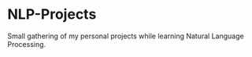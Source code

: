 # NLP-Projects
Small gathering of my personal projects while learning Natural Language Processing. 

